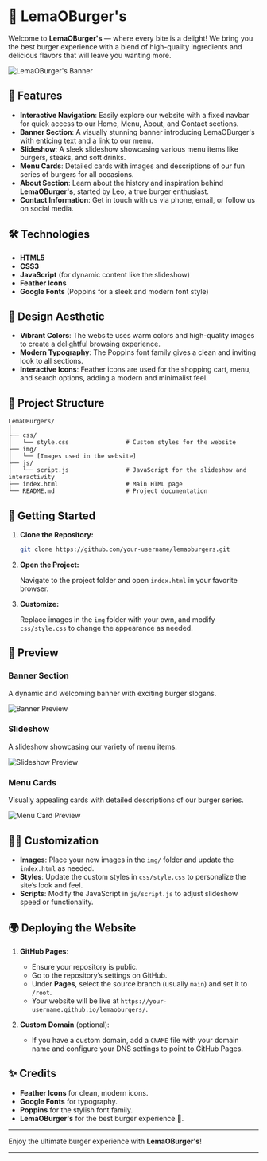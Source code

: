 # 🍔 LemaOBurger's

Welcome to **LemaOBurger's** — where every bite is a delight! We bring you the best burger experience with a blend of high-quality ingredients and delicious flavors that will leave you wanting more.

![LemaOBurger's Banner](path_to_banner_image.png)

## 🌟 Features

- **Interactive Navigation**: Easily explore our website with a fixed navbar for quick access to our Home, Menu, About, and Contact sections.
- **Banner Section**: A visually stunning banner introducing LemaOBurger's with enticing text and a link to our menu.
- **Slideshow**: A sleek slideshow showcasing various menu items like burgers, steaks, and soft drinks.
- **Menu Cards**: Detailed cards with images and descriptions of our fun series of burgers for all occasions.
- **About Section**: Learn about the history and inspiration behind **LemaOBurger's**, started by Leo, a true burger enthusiast.
- **Contact Information**: Get in touch with us via phone, email, or follow us on social media.

## 🛠️ Technologies

- **HTML5**
- **CSS3**
- **JavaScript** (for dynamic content like the slideshow)
- **Feather Icons**
- **Google Fonts** (Poppins for a sleek and modern font style)

## 🎨 Design Aesthetic

- **Vibrant Colors**: The website uses warm colors and high-quality images to create a delightful browsing experience.
- **Modern Typography**: The Poppins font family gives a clean and inviting look to all sections.
- **Interactive Icons**: Feather icons are used for the shopping cart, menu, and search options, adding a modern and minimalist feel.

## 📁 Project Structure

```
LemaOBurgers/
│
├── css/
│   └── style.css                # Custom styles for the website
├── img/
│   └── [Images used in the website]
├── js/
│   └── script.js                # JavaScript for the slideshow and interactivity
├── index.html                   # Main HTML page
└── README.md                    # Project documentation
```

## 🚀 Getting Started

1. **Clone the Repository:**

   ```bash
   git clone https://github.com/your-username/lemaoburgers.git
   ```

2. **Open the Project:**

   Navigate to the project folder and open `index.html` in your favorite browser.

3. **Customize:**

   Replace images in the `img` folder with your own, and modify `css/style.css` to change the appearance as needed.

## 📸 Preview

### Banner Section
A dynamic and welcoming banner with exciting burger slogans.

![Banner Preview](path_to_banner_image.png)

### Slideshow
A slideshow showcasing our variety of menu items.

![Slideshow Preview](path_to_slideshow_image.png)

### Menu Cards
Visually appealing cards with detailed descriptions of our burger series.

![Menu Card Preview](path_to_menu_card_image.png)

## 🧑‍💻 Customization

- **Images**: Place your new images in the `img/` folder and update the `index.html` as needed.
- **Styles**: Update the custom styles in `css/style.css` to personalize the site’s look and feel.
- **Scripts**: Modify the JavaScript in `js/script.js` to adjust slideshow speed or functionality.

## 🌍 Deploying the Website

1. **GitHub Pages**:
   - Ensure your repository is public.
   - Go to the repository’s settings on GitHub.
   - Under **Pages**, select the source branch (usually `main`) and set it to `/root`.
   - Your website will be live at `https://your-username.github.io/lemaoburgers/`.

2. **Custom Domain** (optional):
   - If you have a custom domain, add a `CNAME` file with your domain name and configure your DNS settings to point to GitHub Pages.

## ✨ Credits

- **Feather Icons** for clean, modern icons.
- **Google Fonts** for typography.
- **Poppins** for the stylish font family.
- **LemaOBurger's** for the best burger experience 🍔.

---

Enjoy the ultimate burger experience with **LemaOBurger's**!

---
